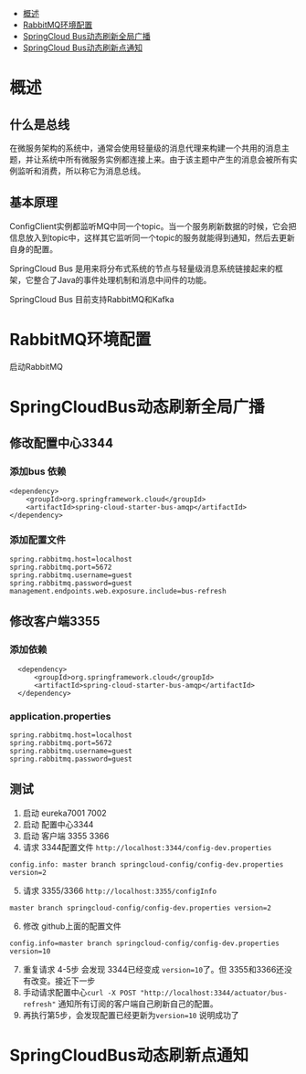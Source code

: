 
* [概述](#概述)
* [RabbitMQ环境配置](#RabbitMQ环境配置)
* [SpringCloud Bus动态刷新全局广播](#SpringCloudBus动态刷新全局广播)
* [SpringCloud Bus动态刷新点通知](#SpringCloudBus动态刷新点通知)
# 概述
## 什么是总线
在微服务架构的系统中，通常会使用轻量级的消息代理来构建一个共用的消息主题，并让系统中所有微服务实例都连接上来。由于该主题中产生的消息会被所有实例监听和消费，所以称它为消息总线。
## 基本原理
ConfigClient实例都监听MQ中同一个topic。当一个服务刷新数据的时候，它会把信息放入到topic中，这样其它监听同一个topic的服务就能得到通知，然后去更新自身的配置。

SpringCloud Bus 是用来将分布式系统的节点与轻量级消息系统链接起来的框架，它整合了Java的事件处理机制和消息中间件的功能。

SpringCloud Bus 目前支持RabbitMQ和Kafka
# RabbitMQ环境配置
启动RabbitMQ
# SpringCloudBus动态刷新全局广播
## 修改配置中心3344
### 添加bus 依赖
```
<dependency>
    <groupId>org.springframework.cloud</groupId>
    <artifactId>spring-cloud-starter-bus-amqp</artifactId>
</dependency>
```
### 添加配置文件
```
spring.rabbitmq.host=localhost
spring.rabbitmq.port=5672
spring.rabbitmq.username=guest
spring.rabbitmq.password=guest
management.endpoints.web.exposure.include=bus-refresh
```
## 修改客户端3355
### 添加依赖
```
  <dependency>
      <groupId>org.springframework.cloud</groupId>
      <artifactId>spring-cloud-starter-bus-amqp</artifactId>
  </dependency>
```
### application.properties
```
spring.rabbitmq.host=localhost
spring.rabbitmq.port=5672
spring.rabbitmq.username=guest
spring.rabbitmq.password=guest
```
## 测试
1. 启动 eureka7001 7002
2. 启动 配置中心3344
3. 启动 客户端 3355 3366
4. 请求 3344配置文件 `http://localhost:3344/config-dev.properties`
```
config.info: master branch springcloud-config/config-dev.properties version=2
```
5. 请求 3355/3366 `http://localhost:3355/configInfo`
```
master branch springcloud-config/config-dev.properties version=2
```
6. 修改 github上面的配置文件 
```
config.info=master branch springcloud-config/config-dev.properties version=10

```
7. 重复请求 4-5步 会发现 3344已经变成 `version=10`了。但 3355和3366还没有改变。接近下一步
8. 手动请求配置中心`curl -X POST "http://localhost:3344/actuator/bus-refresh"` 通知所有订阅的客户端自己刷新自己的配置。
9. 再执行第5步，会发现配置已经更新为`version=10` 说明成功了
# SpringCloudBus动态刷新点通知 
